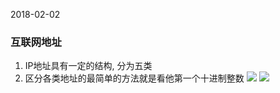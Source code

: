 2018-02-02

### 互联网地址
1. IP地址具有一定的结构, 分为五类
2. 区分各类地址的最简单的方法就是看他第一个十进制整数
![](https://github.com/t734070824/tq.java/blob/master/tq.java.tcp.ip/src/main/java/_tcp_ip_one_the_protocols/_1_overview/1.png?raw=true)
![](https://github.com/t734070824/tq.java/blob/master/tq.java.tcp.ip/src/main/java/_tcp_ip_one_the_protocols/_1_overview/2.png?raw=true)

### 